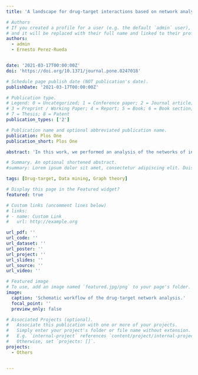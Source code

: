 ```yaml
---
title: 'A landscape for drug-target interactions based on network analysis'

# Authors
# If you created a profile for a user (e.g. the default `admin` user), write the username (folder name) here
# and it will be replaced with their full name and linked to their profile.
authors:
  - admin
  - Ernesto Perez-Rueda


date: '2021-03-17T00:00:00Z'
doi: 'https://doi.org/10.1371/journal.pone.0247018'

# Schedule page publish date (NOT publication's date).
publishDate: '2021-03-17T00:00:00Z'

# Publication type.
# Legend: 0 = Uncategorized; 1 = Conference paper; 2 = Journal article;
# 3 = Preprint / Working Paper; 4 = Report; 5 = Book; 6 = Book section;
# 7 = Thesis; 8 = Patent
publication_types: ['2']

# Publication name and optional abbreviated publication name.
publication: Plos One
publication_short: Plos One

abstract: 'In this work, we performed an analysis of the networks of interactions between drugs and their targets to assess how connected the compounds are. For our purpose, the interactions were downloaded from the DrugBank database, and we considered all drugs approved by the FDA. Based on topological analysis of this interaction network, we obtained information on degree, clustering coefficient, connected components, and centrality of these interactions. We identified that this drug-target interaction network cannot be divided into two disjoint and independent sets, i.e., it is not bipartite. In addition, the connectivity or associations between every pair of nodes identified that the drug-target network is constituted of 165 connected components, where one giant component contains 4376 interactions that represent 89.99% of all the elements. In this regard, the histamine H1 receptor, which belongs to the family of rhodopsin-like G-protein-coupled receptors and is activated by the biogenic amine histamine, was found to be the most important node in the centrality of input-degrees. In the case of centrality of output-degrees, fostamatinib was found to be the most important node, as this drug interacts with 300 different targets, including arachidonate 5-lipoxygenase or ALOX5, expressed on cells primarily involved in regulation of immune responses. The top 10 hubs interacted with 33% of the target genes. Fostamatinib stands out because it is used for the treatment of chronic immune thrombocytopenia in adults. Finally, 187 highly connected sets of nodes, structured in communities, were also identified. Indeed, the largest communities have more than 400 elements and are related to metabolic diseases, psychiatric disorders and cancer. Our results demonstrate the possibilities to explore these compounds and their targets to improve drug repositioning and contend against emergent diseases.'

# Summary. An optional shortened abstract.
#summary: Lorem ipsum dolor sit amet, consectetur adipiscing elit. Duis posuere tellus ac convallis placerat. Proin tincidunt magna sed ex sollicitudin condimentum.

tags: [Drug-target, Data mining, Graph theory]

# Display this page in the Featured widget?
featured: true

# Custom links (uncomment lines below)
# links:
# - name: Custom Link
#   url: http://example.org

url_pdf: ''
url_code: ''
url_dataset: ''
url_poster: ''
url_project: ''
url_slides: ''
url_source: ''
url_video: ''

# Featured image
# To use, add an image named `featured.jpg/png` to your page's folder.
image:
  caption: 'Schematic workflow of the drug-target network analysis.'
  focal_point: ''
  preview_only: false

# Associated Projects (optional).
#   Associate this publication with one or more of your projects.
#   Simply enter your project's folder or file name without extension.
#   E.g. `internal-project` references `content/project/internal-project/index.md`.
#   Otherwise, set `projects: []`.
projects:
  - Others


---
```


